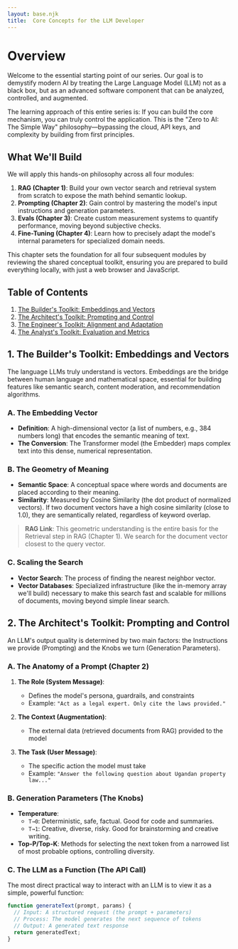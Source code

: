 ```yaml
---
layout: base.njk
title:  Core Concepts for the LLM Developer
---
```


# Overview

Welcome to the essential starting point of our series. Our goal is to demystify modern AI by treating the Large Language Model (LLM) not as a black box, but as an advanced software component that can be analyzed, controlled, and augmented.

The learning approach of this entire series is: If you can build the core mechanism, you can truly control the application. This is the "Zero to AI: The Simple Way" philosophy—bypassing the cloud, API keys, and complexity by building from first principles.

## What We'll Build

We will apply this hands-on philosophy across all four modules:

1. **RAG (Chapter 1)**: Build your own vector search and retrieval system from scratch to expose the math behind semantic lookup.
2. **Prompting (Chapter 2)**: Gain control by mastering the model's input instructions and generation parameters.
3. **Evals (Chapter 3)**: Create custom measurement systems to quantify performance, moving beyond subjective checks.
4. **Fine-Tuning (Chapter 4)**: Learn how to precisely adapt the model's internal parameters for specialized domain needs.

This chapter sets the foundation for all four subsequent modules by reviewing the shared conceptual toolkit, ensuring you are prepared to build everything locally, with just a web browser and JavaScript.

## Table of Contents

1. [The Builder's Toolkit: Embeddings and Vectors](#the-builders-toolkit-embeddings-and-vectors)
2. [The Architect's Toolkit: Prompting and Control](#the-architects-toolkit-prompting-and-control)
3. [The Engineer's Toolkit: Alignment and Adaptation](#the-engineers-toolkit-alignment-and-adaptation)
4. [The Analyst's Toolkit: Evaluation and Metrics](#the-analysts-toolkit-evaluation-and-metrics)

## 1. The Builder's Toolkit: Embeddings and Vectors

The language LLMs truly understand is vectors. Embeddings are the bridge between human language and mathematical space, essential for building features like semantic search, content moderation, and recommendation algorithms.

### A. The Embedding Vector

- **Definition**: A high-dimensional vector (a list of numbers, e.g., 384 numbers long) that encodes the semantic meaning of text.
- **The Conversion**: The Transformer model (the Embedder) maps complex text into this dense, numerical representation.

### B. The Geometry of Meaning

- **Semantic Space**: A conceptual space where words and documents are placed according to their meaning.
- **Similarity**: Measured by Cosine Similarity (the dot product of normalized vectors). If two document vectors have a high cosine similarity (close to 1.0), they are semantically related, regardless of keyword overlap.

> **RAG Link**: This geometric understanding is the entire basis for the Retrieval step in RAG (Chapter 1). We search for the document vector closest to the query vector.

### C. Scaling the Search

- **Vector Search**: The process of finding the nearest neighbor vector.
- **Vector Databases**: Specialized infrastructure (like the in-memory array we'll build) necessary to make this search fast and scalable for millions of documents, moving beyond simple linear search.

## 2. The Architect's Toolkit: Prompting and Control

An LLM's output quality is determined by two main factors: the Instructions we provide (Prompting) and the Knobs we turn (Generation Parameters).

### A. The Anatomy of a Prompt (Chapter 2)

1. **The Role (System Message)**: 
   - Defines the model's persona, guardrails, and constraints
   - Example: `"Act as a legal expert. Only cite the laws provided."`

2. **The Context (Augmentation)**:
   - The external data (retrieved documents from RAG) provided to the model

3. **The Task (User Message)**:
   - The specific action the model must take
   - Example: `"Answer the following question about Ugandan property law..."`

### B. Generation Parameters (The Knobs)

- **Temperature**:
  - `T→0`: Deterministic, safe, factual. Good for code and summaries.
  - `T→1`: Creative, diverse, risky. Good for brainstorming and creative writing.
- **Top-P/Top-K**: Methods for selecting the next token from a narrowed list of most probable options, controlling diversity.

### C. The LLM as a Function (The API Call)

The most direct practical way to interact with an LLM is to view it as a simple, powerful function:

```javascript
function generateText(prompt, params) {
  // Input: A structured request (the prompt + parameters)
  // Process: The model generates the next sequence of tokens
  // Output: A generated text response
  return generatedText;
}